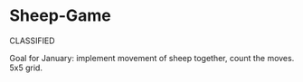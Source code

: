# Sheep-Game
CLASSIFIED

Goal for January: implement movement of sheep together, count the moves. 5x5 grid.
